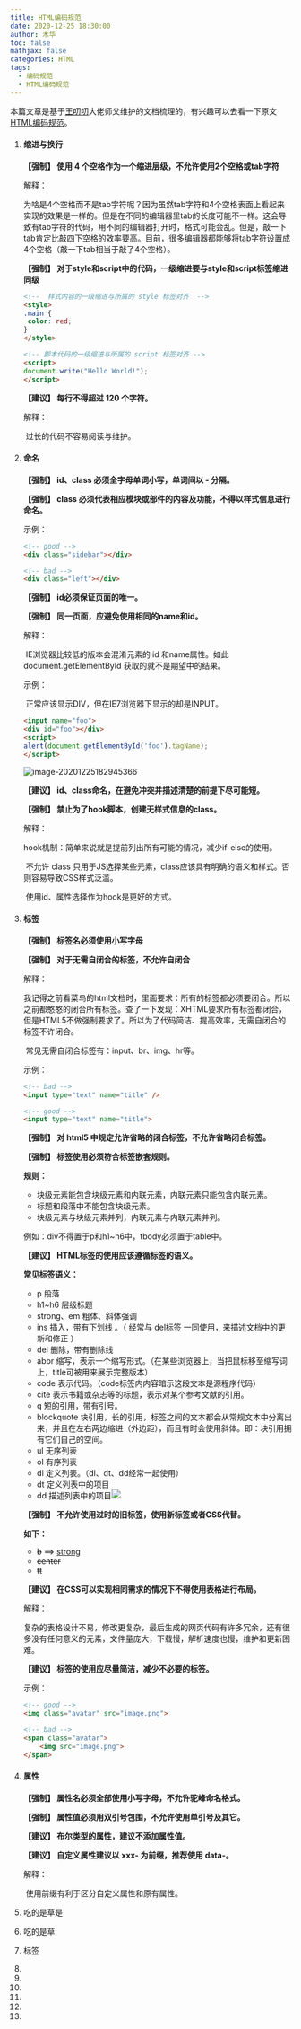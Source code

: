 ```yaml
---
title: HTML编码规范
date: 2020-12-25 18:30:00
author: 木华
toc: false
mathjax: false
categories: HTML
tags:
  - 编码规范
  - HTML编码规范
---
```

本篇文章是基于[王叨叨](https://wangdaodao.com)大佬师父维护的文档梳理的，有兴趣可以去看一下原文[HTML编码规范](https://docs.const.team/standard/HTML.html)。

1. #### 缩进与换行

   **【强制】 使用 4 个空格作为一个缩进层级，不允许使用2个空格或tab字符**

   解释：

   ​		为啥是4个空格而不是tab字符呢？因为虽然tab字符和4个空格表面上看起来实现的效果是一样的。但是在不同的编辑器里tab的长度可能不一样。这会导致有tab字符的代码，用不同的编辑器打开时，格式可能会乱。但是，敲一下tab肯定比敲四下空格的效率要高。目前，很多编辑器都能够将tab字符设置成4个空格（敲一下tab相当于敲了4个空格）。

   **【强制】 对于style和script中的代码，一级缩进要与style和script标签缩进同级**

   ```html
   <!--  样式内容的一级缩进与所属的 style 标签对齐  -->
   <style>
   .main {
   	color: red;
   }
   </style>
   
   <!-- 脚本代码的一级缩进与所属的 script 标签对齐 -->
   <script>
   document.write("Hello World!");
   </script>
   ```

   **【建议】 每行不得超过 120 个字符。**

   解释：

   ​		过长的代码不容易阅读与维护。

   

2. #### 命名

   **【强制】 id、class 必须全字母单词小写，单词间以 - 分隔。**

   **【强制】 class 必须代表相应模块或部件的内容及功能，不得以样式信息进行命名。**

   示例：

   ```html
   <!-- good -->
   <div class="sidebar"></div>
   
   <!-- bad -->
   <div class="left"></div>
   ```

   **【强制】 id必须保证页面的唯一。**

   **【强制】 同一页面，应避免使用相同的name和id。**

   解释：

   ​		 IE浏览器比较低的版本会混淆元素的 id 和name属性。如此document.getElementById 获取的就不是期望中的结果。

   示例：

   ​		正常应该显示DIV，但在IE7浏览器下显示的却是INPUT。

   ```html
   <input name="foo">
   <div id="foo"></div>
   <script>
   alert(document.getElementById('foo').tagName);
   </script>
   ```

   ![image-20201225182945366](https://cdn.jsdelivr.net/gh/hualinzhang/zhlBlogPicture/20201225182945.png)

   **【建议】 id、class命名，在避免冲突并描述清楚的前提下尽可能短。**

   **【强制】 禁止为了hook脚本，创建无样式信息的class。**

   解释：

   ​		hook机制：简单来说就是提前列出所有可能的情况，减少if-else的使用。

   ​		不允许 class 只用于JS选择某些元素，class应该具有明确的语义和样式。否则容易导致CSS样式泛滥。

   ​		 使用id、属性选择作为hook是更好的方式。

   

3. #### 标签

   **【强制】 标签名必须使用小写字母**

   **【强制】 对于无需自闭合的标签，不允许自闭合**

   解释：

   ​		 我记得之前看菜鸟的html文档时，里面要求：所有的标签都必须要闭合。所以之前都憨憨的闭合所有标签。查了一下发现：XHTML要求所有标签都闭合，但是HTML5不做强制要求了。所以为了代码简洁、提高效率，无需自闭合的标签不许闭合。

   ​		 常见无需自闭合标签有：input、br、img、hr等。

   示例：

   ```html
   <!-- bad -->
   <input type="text" name="title" />
   
   <!-- good -->
   <input type="text" name="title">
   ```

   **【强制】 对 html5 中规定允许省略的闭合标签，不允许省略闭合标签。**

   **【强制】 标签使用必须符合标签嵌套规则。**

   **规则：**

   - 块级元素能包含块级元素和内联元素，内联元素只能包含内联元素。
   - 标题和段落中不能包含块级元素。
   - 块级元素与块级元素并列，内联元素与内联元素并列。

   例如：div不得置于p和h1~h6中，tbody必须置于table中。

   **【建议】 HTML标签的使用应该遵循标签的语义。**

   **常见标签语义：**

   - p    段落
   - h1~h6    层级标题
   - strong、em     粗体、斜体强调
   - ins    插入，带有下划线 。（ 经常与 del标签 一同使用，来描述文档中的更新和修正 ）
   - del    删除，带有删除线
   - abbr   缩写，表示一个缩写形式。（在某些浏览器上，当把鼠标移至缩写词上，title可被用来展示完整版本）
   - code   表示代码。（code标签内内容暗示这段文本是源程序代码）
   - cite    表示书籍或杂志等的标题，表示对某个参考文献的引用。
   - q    短的引用，带有引号。
   -  blockquote    块引用，长的引用，标签之间的文本都会从常规文本中分离出来，并且在左右两边缩进（外边距），而且有时会使用斜体。即：块引用拥有它们自己的空间。
   - ul    无序列表
   - ol    有序列表
   - dl    定义列表。（dl、dt、dd经常一起使用）
   - dt    定义列表中的项目
   - dd    描述列表中的项目![](https://cdn.jsdelivr.net/gh/hualinzhang/zhlBlogPicture/20201224112156.png)

   **【强制】 不允许使用过时的旧标签，使用新标签或者CSS代替。**

   **如下：**

   - ~~b~~  ==>  <u>strong</u>
   - ~~center~~
   - ~~tt~~

   **【建议】 在CSS可以实现相同需求的情况下不得使用表格进行布局。**

   解释：

   ​		复杂的表格设计不易，修改更复杂，最后生成的网页代码有许多冗余，还有很多没有任何意义的元素，文件量庞大，下载慢，解析速度也慢，维护和更新困难。

   **【建议】 标签的使用应尽量简洁，减少不必要的标签。**

   示例：

   ```html
   <!-- good -->
   <img class="avatar" src="image.png">
   
   <!-- bad -->
   <span class="avatar">
       <img src="image.png">
   </span>
   ```

   

4. #### 属性

   **【强制】 属性名必须全部使用小写字母，不允许驼峰命名格式。**

   **【强制】 属性值必须用双引号包围，不允许使用单引号及其它。**

   **【建议】 布尔类型的属性，建议不添加属性值。**

   **【建议】 自定义属性建议以 xxx- 为前缀，推荐使用 data-。**

   解释：

   ​		使用前缀有利于区分自定义属性和原有属性。

5. 吃的是草是

6. 吃的是草

7. 标签

   

8. 

9. 

10. 

11. 

12. 

13. 

    

    